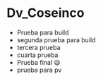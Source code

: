# Dv_Coseinco
- Prueba para build
- segunda prueba para build
- tercera prueba
- cuarta prueba
- Prueba final 😃
- prueba para pv
